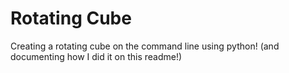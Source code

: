 # Rotating Cube

Creating a rotating cube on the command line using python! (and documenting how I did it on this readme!)
